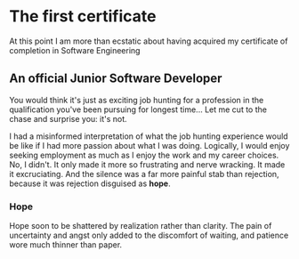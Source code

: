 # The first certificate 

At this point I am more than ecstatic about having acquired my certificate of completion in Software Engineering

## An official Junior Software Developer 

You would think it's just as exciting job hunting for a profession in the qualification you've been pursuing for longest time...
Let me cut to the chase and surprise you: it's not.

I had a misinformed interpretation of what the job hunting experience would be like if I had more passion about what I was doing. Logically, I would enjoy seeking employment as much as I enjoy the work and my career choices. No, I didn't. It only made it more so frustrating and nerve wracking. It made it excruciating. And the silence was a far more painful stab than rejection, because it was rejection disguised as **hope**.

### Hope

Hope soon to be shattered by realization rather than clarity. The pain of uncertainty and angst only added to the discomfort of waiting, and patience wore much thinner than paper.
